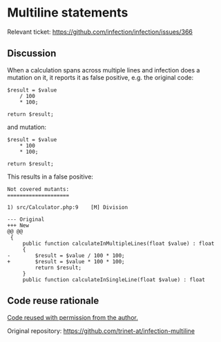 # Multiline statements

Relevant ticket: https://github.com/infection/infection/issues/366

## Discussion

When a calculation spans across multiple lines and infection does a mutation on it, it reports it as false positive, e.g. the original code:
```
$result = $value
    / 100
    * 100;

return $result;
```
and mutation:
```
$result = $value
    * 100
    * 100;

return $result;
```
This results in a false positive:
```
Not covered mutants:
====================

1) src/Calculator.php:9    [M] Division

--- Original
+++ New
@@ @@
 {
     public function calculateInMultipleLines(float $value) : float
     {
-        $result = $value / 100 * 100;
+        $result = $value * 100 * 100;
         return $result;
     }
     public function calculateInSingleLine(float $value) : float
```

## Code reuse rationale

[Code reused with permission from the author.](https://github.com/infection/infection/issues/366#issuecomment-394260435)

Original repository: https://github.com/trinet-at/infection-multiline
